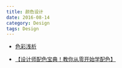 ```yaml
---
title: 颜色设计
date: 2016-08-14
category: Design
tags: Design
---
```


- [色彩浅析](http://www.ui.cn/detail/8024.html)

- [【设计师配色宝典！教你从零开始学配色】](http://www.ui.cn/detail/23826.html)
